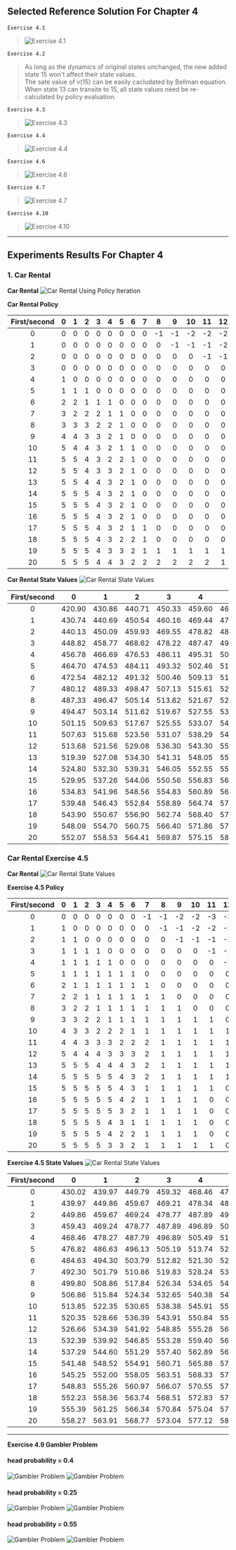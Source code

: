 ## Selected Reference Solution For Chapter 4

`Exercise 4.1`
> ![](figures/exercise_4-1.png "Exercise 4.1")

`Exercise 4.2`
> As long as the dynamics of original states unchanged, the new added state 15 won't affect their state values.    
> The sate value of v(15) can be easily cacludated by Bellman equation.
> When state 13 can transite to 15, all state values need be re-calculated by policy evaluation.

`Exercise 4.3`
> ![](figures/exercise_4-3.png "Exercise 4.3")

`Exercise 4.4`
> ![](figures/exercise_4-4.png "Exercise 4.4")

`Exercise 4.6`
> ![](figures/exercise_4-6.png "Exercise 4.6")

`Exercise 4.7`
> ![](figures/exercise_4-7.png "Exercise 4.7")

`Exercise 4.10`
> ![](figures/exercise_4-10.png "Exercise 4.10")


---

## Experiments Results For Chapter 4

### 1. Car Rental

__Car Rental__
![](figures/figure_4-2.png "Car Rental Using Policy Iteration")

__Car Rental Policy__

First/second| 0|1|2|3|4|5|6|7|8|9|10|11|12|13|14|15|16|17|18|19|20|
|:-----:|:-----:|:-----:|:-----:|:-----:|:-----:|:-----:|:-----:|:-----:|:-----:|:-----:|:-----:|:-----:|:-----:|:-----:|:-----:|:-----:|:-----:|:-----:|:-----:|:-----:|:-----:|
0|      0|      0|      0|      0|      0|      0|      0|      0|     -1|     -1|     -2|     -2|     -2|     -3|     -3|     -3|     -3|     -3|     -4|     -4|     -4||
1|      0|      0|      0|      0|      0|      0|      0|      0|      0|     -1|     -1|     -1|     -2|     -2|     -2|     -2|     -2|     -3|     -3|     -3|     -3||
2|      0|      0|      0|      0|      0|      0|      0|      0|      0|      0|      0|     -1|     -1|     -1|     -1|     -1|     -2|     -2|     -2|     -2|     -2||
3|      0|      0|      0|      0|      0|      0|      0|      0|      0|      0|      0|      0|      0|      0|      0|     -1|     -1|     -1|     -1|     -1|     -1||
4|      1|      0|      0|      0|      0|      0|      0|      0|      0|      0|      0|      0|      0|      0|      0|      0|      0|      0|      0|      0|     -1||
5|      1|      1|      1|      0|      0|      0|      0|      0|      0|      0|      0|      0|      0|      0|      0|      0|      0|      0|      0|      0|      0||
6|      2|      2|      1|      1|      1|      0|      0|      0|      0|      0|      0|      0|      0|      0|      0|      0|      0|      0|      0|      0|      0||
7|      3|      2|      2|      2|      1|      1|      0|      0|      0|      0|      0|      0|      0|      0|      0|      0|      0|      0|      0|      0|      0||
8|      3|      3|      3|      2|      2|      1|      0|      0|      0|      0|      0|      0|      0|      0|      0|      0|      0|      0|      0|      0|      0||
9|      4|      4|      3|      3|      2|      1|      0|      0|      0|      0|      0|      0|      0|      0|      0|      0|      0|      0|      0|      0|      0||
10|      5|      4|      4|      3|      2|      1|      1|      0|      0|      0|      0|      0|      0|      0|      0|      0|      0|      0|      0|      0|      0||
11|      5|      5|      4|      3|      2|      2|      1|      0|      0|      0|      0|      0|      0|      0|      0|      0|      0|      0|      0|      0|      0||
12|      5|      5|      4|      3|      3|      2|      1|      0|      0|      0|      0|      0|      0|      0|      0|      0|      0|      0|      0|      0|      0||
13|      5|      5|      4|      4|      3|      2|      1|      0|      0|      0|      0|      0|      0|      0|      0|      0|      0|      0|      0|      0|      0||
14|      5|      5|      5|      4|      3|      2|      1|      0|      0|      0|      0|      0|      0|      0|      0|      0|      0|      0|      0|      0|      0||
15|      5|      5|      5|      4|      3|      2|      1|      0|      0|      0|      0|      0|      0|      0|      0|      0|      0|      0|      0|      0|      0||
16|      5|      5|      5|      4|      3|      2|      1|      0|      0|      0|      0|      0|      0|      0|      0|      0|      0|      0|      0|      0|      0||
17|      5|      5|      5|      4|      3|      2|      1|      1|      0|      0|      0|      0|      0|      0|      0|      0|      0|      0|      0|      0|      0||
18|      5|      5|      5|      4|      3|      2|      2|      1|      0|      0|      0|      0|      0|      0|      0|      0|      0|      0|      0|      0|      0||
19|      5|      5|      5|      4|      3|      3|      2|      1|      1|      1|      1|      1|      1|      0|      0|      0|      0|      0|      0|      0|      0||
20|      5|      5|      5|      4|      4|      3|      2|      2|      2|      2|      2|      2|      1|      1|      1|      1|      1|      1|      0|      0|      0||

__Car Rental State Values__
![](figures/figure_4-2_state_values.png "Car Rental State Values")

|First/second| 0|1|2|3|4|5|6|7|8|9|10|11|12|13|14|15|16|17|18|19|20|
|:-----:|:-----:|:-----:|:-----:|:-----:|:-----:|:-----:|:-----:|:-----:|:-----:|:-----:|:-----:|:-----:|:-----:|:-----:|:-----:|:-----:|:-----:|:-----:|:-----:|:-----:|:-----:|
0| 420.90| 430.86| 440.71| 450.33| 459.60| 468.45| 476.86| 484.82| 492.66| 500.20| 507.54| 514.68| 521.43| 527.89| 534.25| 540.27| 545.98| 551.39| 556.64| 561.73| 566.56||
1| 430.74| 440.69| 450.54| 460.16| 469.44| 478.29| 486.69| 494.66| 502.20| 509.54| 516.67| 523.42| 529.89| 536.25| 542.27| 547.98| 553.39| 558.64| 563.72| 568.56| 573.15||
2| 440.13| 450.09| 459.93| 469.55| 478.82| 487.66| 496.05| 504.00| 511.54| 518.67| 525.42| 531.88| 538.24| 544.27| 549.97| 555.38| 560.63| 565.72| 570.55| 575.15| 579.52||
3| 448.82| 458.77| 468.62| 478.22| 487.47| 496.28| 504.64| 512.56| 520.06| 527.16| 533.88| 540.24| 546.26| 551.97| 557.38| 562.63| 567.72| 572.55| 577.15| 581.52| 585.60||
4| 456.78| 466.69| 476.53| 486.11| 495.31| 504.07| 512.37| 520.22| 527.65| 534.68| 541.34| 547.65| 553.61| 559.27| 564.63| 569.71| 574.54| 579.14| 583.51| 587.60| 591.42||
5| 464.70| 474.53| 484.11| 493.32| 502.46| 511.12| 519.32| 527.06| 534.38| 541.32| 547.88| 554.10| 559.98| 565.56| 570.84| 575.86| 580.62| 585.13| 589.42| 593.42| 596.95||
6| 472.54| 482.12| 491.32| 500.46| 509.13| 517.61| 525.66| 533.25| 540.43| 547.23| 553.67| 559.77| 565.54| 571.02| 576.21| 581.13| 585.80| 590.23| 594.43| 598.33| 601.78||
7| 480.12| 489.33| 498.47| 507.13| 515.61| 523.66| 531.54| 538.95| 545.96| 552.59| 558.88| 564.83| 570.48| 575.84| 580.92| 585.73| 590.30| 594.63| 598.73| 602.55| 605.91||
8| 487.33| 496.47| 505.14| 513.62| 521.67| 529.54| 537.06| 544.28| 551.09| 557.53| 563.65| 569.45| 574.95| 580.17| 585.12| 589.82| 594.27| 598.50| 602.50| 606.22| 609.49||
9| 494.47| 503.14| 511.62| 519.67| 527.55| 535.07| 542.28| 549.29| 555.90| 562.15| 568.08| 573.71| 579.06| 584.13| 588.95| 593.52| 597.85| 601.97| 605.86| 609.48| 612.66||
10| 501.15| 509.63| 517.67| 525.55| 533.07| 540.29| 547.30| 554.04| 560.44| 566.49| 572.24| 577.69| 582.87| 587.80| 592.47| 596.91| 601.12| 605.11| 608.90| 612.41| 615.51||
11| 507.63| 515.68| 523.56| 531.07| 538.29| 545.30| 552.04| 558.54| 564.74| 570.59| 576.15| 581.44| 586.45| 591.22| 595.75| 600.05| 604.14| 608.01| 611.68| 615.09| 618.10||
12| 513.68| 521.56| 529.08| 536.30| 543.30| 550.05| 556.55| 562.82| 568.81| 574.48| 579.86| 584.97| 589.82| 594.44| 598.82| 602.99| 606.95| 610.70| 614.26| 617.56| 620.47||
13| 519.39| 527.08| 534.30| 541.31| 548.05| 554.55| 560.82| 566.88| 572.68| 578.17| 583.37| 588.31| 593.01| 597.47| 601.71| 605.74| 609.57| 613.20| 616.64| 619.84| 622.66||
14| 524.80| 532.30| 539.31| 546.05| 552.55| 558.82| 564.88| 570.73| 576.36| 581.66| 586.69| 591.47| 596.01| 600.32| 604.42| 608.32| 612.01| 615.52| 618.85| 621.94| 624.66||
15| 529.95| 537.26| 544.06| 550.56| 556.83| 562.88| 568.73| 574.39| 579.84| 584.97| 589.83| 594.44| 598.83| 603.00| 606.95| 610.71| 614.28| 617.67| 620.88| 623.86| 626.49||
16| 534.83| 541.96| 548.56| 554.83| 560.89| 566.74| 572.39| 577.85| 583.13| 588.09| 592.78| 597.23| 601.46| 605.47| 609.29| 612.91| 616.35| 619.61| 622.71| 625.59| 628.12||
17| 539.48| 546.43| 552.84| 558.89| 564.74| 570.39| 575.86| 581.13| 586.24| 591.02| 595.53| 599.81| 603.88| 607.73| 611.40| 614.88| 618.19| 621.34| 624.32| 627.09| 629.54||
18| 543.90| 550.67| 556.90| 562.74| 568.40| 573.86| 579.14| 584.24| 589.03| 593.64| 597.98| 602.09| 605.99| 609.70| 613.22| 616.57| 619.75| 622.78| 625.65| 628.33| 630.69||
19| 548.09| 554.70| 560.75| 566.40| 571.86| 577.14| 582.24| 587.04| 591.64| 595.99| 600.10| 604.00| 607.70| 611.24| 614.64| 617.87| 620.95| 623.88| 626.66| 629.26| 631.55||
20| 552.07| 558.53| 564.41| 569.87| 575.15| 580.25| 585.04| 589.65| 593.99| 598.10| 602.00| 605.71| 609.24| 612.64| 615.87| 618.95| 621.88| 624.66| 627.33| 629.86| 632.11||


### Car Rental Exercise 4.5
__Car Rental__
![](figures/exercise_4-5_optimal_actions.png "Car Rental State Values")

__Exercise 4.5 Policy__

|First/second| 0|1|2|3|4|5|6|7|8|9|10|11|12|13|14|15|16|17|18|19|20|
|:-----:|:-----:|:-----:|:-----:|:-----:|:-----:|:-----:|:-----:|:-----:|:-----:|:-----:|:-----:|:-----:|:-----:|:-----:|:-----:|:-----:|:-----:|:-----:|:-----:|:-----:|:-----:|
0|      0|      0|      0|      0|      0|      0|      0|     -1|     -1|     -2|     -2|     -3|     -3|     -3|     -4|     -4|     -5|     -5|     -5|     -5|     -5||
1|      1|      0|      0|      0|      0|      0|      0|      0|     -1|     -1|     -2|     -2|     -2|     -3|     -3|     -4|     -4|     -5|     -5|     -5|     -4||
2|      1|      1|      0|      0|      0|      0|      0|      0|      0|     -1|     -1|     -1|     -2|     -2|     -3|     -3|     -4|     -4|     -4|     -3|     -3||
3|      1|      1|      1|      1|      0|      0|      0|      0|      0|      0|      0|     -1|     -1|     -2|     -2|     -3|     -3|     -3|     -2|     -2|     -2||
4|      1|      1|      1|      1|      1|      0|      0|      0|      0|      0|      0|      0|     -1|     -1|     -2|     -2|     -2|     -1|     -1|     -1|     -1||
5|      1|      1|      1|      1|      1|      1|      1|      0|      0|      0|      0|      0|      0|     -1|     -1|     -1|      0|      0|      0|      0|      0||
6|      2|      1|      1|      1|      1|      1|      1|      1|      0|      0|      0|      0|      0|      0|      0|      0|      0|      0|      0|      0|      0||
7|      2|      2|      1|      1|      1|      1|      1|      1|      1|      0|      0|      0|      0|      0|      0|      0|      0|      0|      0|      0|      0||
8|      3|      2|      2|      1|      1|      1|      1|      1|      1|      1|      0|      0|      0|      0|      0|      0|      0|      0|      0|      0|      0||
9|      3|      3|      2|      2|      1|      1|      1|      1|      1|      1|      1|      1|      0|      0|      1|      1|      1|      1|      1|      1|      0||
10|      4|      3|      3|      2|      2|      2|      1|      1|      1|      1|      1|      1|      1|      1|      1|      1|      1|      1|      1|      1|      0||
11|      4|      4|      3|      3|      3|      2|      2|      2|      1|      1|      1|      1|      1|      1|      1|      1|      1|      1|      1|      1|      0||
12|      5|      4|      4|      4|      3|      3|      3|      2|      1|      1|      1|      1|      1|      1|      1|      1|      1|      1|      1|      1|      0||
13|      5|      5|      5|      4|      4|      4|      3|      2|      1|      1|      1|      1|      1|      1|      1|      1|      1|      1|      1|      1|      0||
14|      5|      5|      5|      5|      5|      4|      3|      2|      1|      1|      1|      1|      1|      1|      1|      1|      1|      1|      1|      1|      0||
15|      5|      5|      5|      5|      5|      4|      3|      1|      1|      1|      1|      1|      0|      0|      0|      1|      1|      1|      1|      1|      0||
16|      5|      5|      5|      5|      5|      4|      2|      1|      1|      1|      1|      0|      0|      0|      0|      0|      1|      1|      1|      1|      0||
17|      5|      5|      5|      5|      5|      3|      2|      1|      1|      1|      1|      0|      0|      0|      0|      0|      0|      0|      1|      1|      0||
18|      5|      5|      5|      5|      4|      3|      1|      1|      1|      1|      1|      0|      0|      0|      0|      0|      0|      0|      0|      1|      0||
19|      5|      5|      5|      5|      4|      2|      2|      1|      1|      1|      1|      0|      0|      0|      0|      0|      0|      0|      0|      0|      0||
20|      5|      5|      5|      5|      3|      3|      2|      1|      1|      1|      1|      1|      0|      0|      0|      0|      0|      0|      1|      1|      0||

__Exercise 4.5 State Values__
![](figures/exercise_4-5_state_values.png "Car Rental State Values")

|First/second| 0|1|2|3|4|5|6|7|8|9|10|11|12|13|14|15|16|17|18|19|20|
|:-----:|:-----:|:-----:|:-----:|:-----:|:-----:|:-----:|:-----:|:-----:|:-----:|:-----:|:-----:|:-----:|:-----:|:-----:|:-----:|:-----:|:-----:|:-----:|:-----:|:-----:|:-----:|
0| 430.02| 439.97| 449.79| 459.32| 468.46| 477.13| 485.33| 493.20| 500.92| 508.40| 515.65| 522.41| 529.07| 535.06| 540.79| 545.89| 550.60| 554.80| 558.49| 561.86| 565.02||
1| 439.97| 449.86| 459.67| 469.21| 478.34| 487.00| 495.19| 502.92| 510.39| 517.64| 524.40| 531.07| 537.05| 542.79| 547.88| 552.60| 556.80| 560.50| 563.94| 567.05| 570.01||
2| 449.86| 459.67| 469.24| 478.77| 487.89| 496.53| 504.69| 512.39| 519.64| 526.40| 533.06| 539.05| 544.79| 549.88| 554.60| 558.80| 562.49| 565.93| 569.05| 572.01| 574.83||
3| 459.43| 469.24| 478.77| 487.89| 496.89| 505.49| 513.59| 521.22| 528.39| 535.06| 541.05| 546.78| 551.88| 556.59| 560.79| 564.49| 567.93| 571.05| 574.00| 576.83| 579.49||
4| 468.46| 478.27| 487.79| 496.89| 505.49| 513.74| 521.76| 529.29| 536.36| 542.91| 548.78| 553.87| 558.59| 562.79| 566.49| 569.93| 573.04| 576.00| 578.82| 581.48| 583.95||
5| 476.82| 486.63| 496.13| 505.19| 513.74| 521.76| 529.29| 536.64| 543.57| 549.97| 555.67| 560.58| 564.78| 568.48| 571.92| 575.04| 577.99| 580.82| 583.48| 585.94| 588.11||
6| 484.63| 494.30| 503.79| 512.82| 521.30| 529.23| 536.64| 543.57| 550.12| 556.33| 561.83| 566.52| 570.48| 573.92| 577.03| 579.95| 582.71| 585.32| 587.80| 590.09| 592.10||
7| 492.30| 501.79| 510.86| 519.83| 528.24| 536.07| 543.35| 550.12| 556.33| 562.06| 567.32| 571.75| 575.44| 578.60| 581.44| 584.10| 586.62| 589.03| 591.30| 593.41| 595.25||
8| 499.80| 508.86| 517.84| 526.34| 534.65| 542.34| 549.47| 556.06| 562.06| 567.32| 571.97| 576.11| 579.50| 582.36| 584.92| 587.32| 589.61| 591.80| 593.88| 595.80| 597.46||
9| 506.86| 515.84| 524.34| 532.65| 540.38| 547.91| 554.84| 561.21| 566.98| 571.97| 576.11| 579.50| 582.48| 585.04| 587.32| 589.61| 591.80| 593.88| 595.80| 597.46| 598.56||
10| 513.85| 522.35| 530.65| 538.38| 545.91| 552.84| 559.27| 565.38| 570.87| 575.57| 579.41| 582.48| 585.04| 587.31| 589.45| 591.51| 593.49| 595.38| 597.10| 598.56| 598.75||
11| 520.35| 528.66| 536.39| 543.91| 550.84| 557.28| 563.39| 568.88| 573.86| 578.25| 581.76| 584.52| 586.77| 588.77| 590.65| 592.48| 594.26| 595.95| 597.48| 598.75| 598.46||
12| 526.66| 534.39| 541.92| 548.85| 555.28| 561.39| 566.88| 571.87| 576.31| 580.36| 583.56| 586.01| 587.97| 589.70| 591.33| 592.94| 594.52| 596.02| 597.37| 598.46| 598.08||
13| 532.39| 539.92| 546.85| 553.28| 559.40| 564.88| 569.87| 574.32| 578.53| 582.26| 585.14| 587.31| 589.00| 590.47| 591.87| 593.27| 594.65| 595.96| 597.14| 598.08| 597.82||
14| 537.29| 544.60| 551.29| 557.40| 562.89| 567.88| 572.32| 576.54| 580.66| 584.09| 586.70| 588.61| 590.06| 591.30| 592.48| 593.66| 594.85| 595.99| 597.01| 597.82| 597.75||
15| 541.48| 548.52| 554.91| 560.71| 565.88| 570.33| 574.54| 578.82| 582.73| 585.91| 588.29| 589.97| 591.38| 592.44| 593.29| 594.21| 595.21| 596.18| 597.05| 597.75| 597.85||
16| 545.25| 552.00| 558.05| 563.51| 568.33| 572.54| 576.82| 581.02| 584.72| 587.70| 589.88| 591.45| 592.78| 593.69| 594.39| 595.04| 595.72| 596.52| 597.25| 597.85| 598.09||
17| 548.83| 555.26| 560.97| 566.07| 570.55| 574.83| 579.03| 583.10| 586.62| 589.43| 591.45| 592.95| 594.14| 594.91| 595.47| 595.98| 596.48| 597.00| 597.58| 598.09| 598.41||
18| 552.23| 558.36| 563.74| 568.51| 572.83| 577.03| 581.11| 585.05| 588.42| 591.08| 592.95| 594.30| 595.36| 596.00| 596.44| 596.83| 597.22| 597.61| 598.02| 598.41| 598.74||
19| 555.39| 561.25| 566.34| 570.84| 575.04| 579.11| 583.05| 586.80| 590.04| 592.57| 594.30| 595.38| 596.33| 596.86| 597.21| 597.50| 597.80| 598.11| 598.43| 598.74| 599.03||
20| 558.27| 563.91| 568.77| 573.04| 577.12| 581.06| 584.81| 588.22| 591.34| 593.75| 595.38| 596.33| 597.00| 597.45| 597.72| 597.95| 598.19| 598.44| 598.74| 599.03| 599.23||

----

__Exercise 4.9 Gambler Problem__

#### head probability = 0.4

![](figures/exercise_4-9_state_values.png "Gambler Problem")
![](figures/exercise_4-9_optimal_actions.png "Gambler Problem")

#### head probability = 0.25

![](figures/exercise_4-9_state_values_2.png "Gambler Problem")
![](figures/exercise_4-9_optimal_actions_2.png "Gambler Problem")

#### head probability = 0.55

![](figures/exercise_4-9_state_values_3.png "Gambler Problem")
![](figures/exercise_4-9_optimal_actions_3.png "Gambler Problem")
